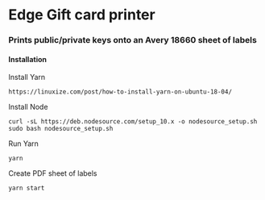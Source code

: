 # Edge Gift card printer

### Prints public/private keys onto an Avery 18660 sheet of labels

#### Installation

Install Yarn

    https://linuxize.com/post/how-to-install-yarn-on-ubuntu-18-04/

Install Node

    curl -sL https://deb.nodesource.com/setup_10.x -o nodesource_setup.sh
    sudo bash nodesource_setup.sh

Run Yarn

    yarn

Create PDF sheet of labels

    yarn start

